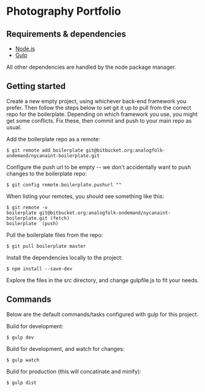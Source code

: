 # Photography Portfolio

## Requirements & dependencies

* [Node.js](https://www.nodejs.org)
* [Gulp](https://github.com/gulpjs/gulp)

All other dependencies are handled by the node package manager.

## Getting started

Create a new empty project, using whichever back-end framework you prefer. Then follow the steps below to set git it up to pull from the correct repo for the boilerplate. Depending on which framework you use, you might get some conflicts. Fix these, then commit and push to your main repo as usual.

Add the boilerplate repo as a remote:
	
	$ git remote add boilerplate git@bitbucket.org:analogfolk-ondemand/nycanaint-boilerplate.git
	
Configure the push url to be empty -- we don't accidentally want to push changes to the boilerplate repo:

	$ git config remote.boilerplate.pushurl ""

When listing your remotes, you should see something like this:
	
	$ git remote -v
	boilerplate	git@bitbucket.org:analogfolk-ondemand/nycanaint-boilerplate.git (fetch)
	boilerplate	 (push)

Pull the boilerplate files from the repo:

	$ git pull boilerplate master

Install the dependencies locally to the project:

	$ npm install --save-dev

Explore the files in the src directory, and change gulpfile.js to fit your needs.

## Commands

Below are the default commands/tasks configured with gulp for this project.

Build for development:

	$ gulp dev

Build for development, and watch for changes:

	$ gulp watch

Build for production (this will concatinate and minify):

	$ gulp dist

